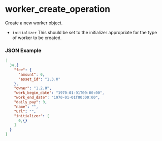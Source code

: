 # worker_create_operation

Create a new worker object.

- `initializer` This should be set to the initializer appropriate for the type of worker to be created.

### JSON Example

```json
[
  34,{
    "fee": {
      "amount": 0,
      "asset_id": "1.3.0"
    },
    "owner": "1.2.0",
    "work_begin_date": "1970-01-01T00:00:00",
    "work_end_date": "1970-01-01T00:00:00",
    "daily_pay": 0,
    "name": "",
    "url": "",
    "initializer": [
      0,{}
    ]
  }
]
```